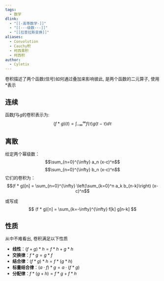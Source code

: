 ```yaml
---
tags:
  - 数学
dlink:
  - "[[-高等数学-]]"
  - "[[---级数---]]"
  - "[[拉普拉斯变换]]"
aliases:
  - Convolution
  - Cauchy积
  - 柯西乘积
  - 柯西积
author:
  - Cyletix
---
```

卷积描述了两个函数(信号)如何通过叠加来影响彼此, 是两个函数的二元算子, 使用$*$表示

## 连续
函数$f$与$g$的卷积表示为:
$$
(f * g)(t) = \int_{-\infty}^{\infty} f(\tau) g(t-\tau) d\tau
$$
## 离散
给定两个幂级数：
$$\sum_{n=0}^{\infty} a_n (x-c)^n$$
$$\sum_{n=0}^{\infty} b_n (x-c)^n$$
它们的卷积为：
$$(f * g)[n] = \sum_{n=0}^{\infty} \left(\sum_{k=0}^n a_k b_{n-k}\right) (x-c)^n$$

或写成
$$
(f * g)[n] = \sum_{k=-\infty}^{\infty} f[k] g[n-k]
$$

## 性质
从中不难看出, 卷积满足以下性质
- **线性**：$(f + g) * h = f * h + g * h$
- **交换律**：$f * g = g * f$
- **结合律**：$(f * g) * h = f * (g * h)$
- **标量结合律**：$(a \cdot f) * g = a \cdot (f * g)$
- **分配律**：$f * (g + h) = f * g + f * h$

